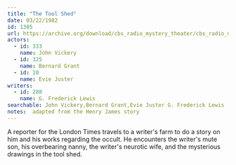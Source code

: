 ```yaml
---
title: "The Tool Shed"
date: 03/22/1982
id: 1305
url: https://archive.org/download/cbs_radio_mystery_theater/cbs_radio_mystery_theater-1301-1350.zip/cbs_radio_mystery_theater-1301-1350%2Fcbsrmt_1305_tool_shed.mp3
actors:  
  - id: 333
    name: John Vickery  
  - id: 325
    name: Bernard Grant  
  - id: 10
    name: Evie Juster
writers:  
  - id: 288
    name: G. Frederick Lewis
searchable: John Vickery,Bernard Grant,Evie Juster G. Frederick Lewis
notes:  adapted from the Henry James story
---
```

A reporter for the London Times travels to a writer's farm to do a story on him and his works regarding the occult. He encounters the writer's mute son, his overbearing nanny, the writer's neurotic wife, and the mysterious drawings in the tool shed.